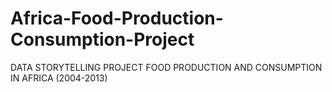 # Africa-Food-Production-Consumption-Project
DATA STORYTELLING PROJECT FOOD PRODUCTION AND CONSUMPTION IN AFRICA (2004-2013) 
